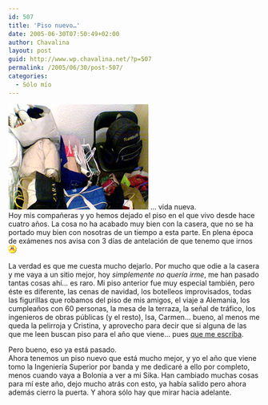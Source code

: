 ```yaml
---
id: 507
title: 'Piso nuevo…'
date: 2005-06-30T07:50:49+02:00
author: Chavalina
layout: post
guid: http://www.wp.chavalina.net/?p=507
permalink: /2005/06/30/post-507/
categories:
  - Sólo mío
---
```

<img class="imgizqda" src="/imagenes/fotos/equipaje.jpg" alt="Mi equipaje" /> … vida nueva.  
Hoy mis compa&ntilde;eras y yo hemos dejado el piso en el que vivo desde hace cuatro a&ntilde;os. La cosa no ha acabado muy bien con la casera, que no se ha portado muy bien con nosotras de un tiempo a esta parte. En plena época de exámenes nos avisa con 3 días de antelación de que tenemo que irnos![emo](/imagenes/emoticonos/enfadado.gif) 

La verdad es que me cuesta mucho dejarlo. Por mucho que odie a la casera y me vaya a un sitio mejor, hoy _simplemente no quería irme_, me han pasado tantas cosas ahí… es raro. Mi piso anterior fue muy especial también, pero éste es diferente, las cenas de navidad, los botelleos improvisados, todas las figurillas que robamos del piso de mis amigos, el viaje a Alemania, los cumplea&ntilde;os con 60 personas, la mesa de la terraza, la se&ntilde;al de tráfico, los ingenieros de obras públicas (y el resto), Isa, Carmen… bueno, al menos me queda la pelirroja y Cristina, y aprovecho para decir que si alguna de las que me leen buscan piso para el a&ntilde;o que viene… pues <a href="http://www.chavalina.net/correo.php" target="_blank">que me escriba</a>.

Pero bueno, eso ya está pasado.  
Ahora tenemos un piso nuevo que está mucho mejor, y yo el a&ntilde;o que viene tomo la Ingeniería Superior por banda y me dedicaré a ello por completo, menos cuando vaya a Bolonia a ver a mi Sika. Han cambiado muchas cosas para mí este a&ntilde;o, dejo mucho atrás con esto, ya había salido pero ahora además cierro la puerta. Y ahora sólo hay que mirar hacia adelante.
